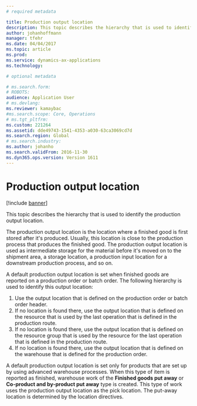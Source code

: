 ```yaml
---
# required metadata

title: Production output location
description: This topic describes the hierarchy that is used to identify the production output location.
author: johanhoffmann
manager: tfehr
ms.date: 04/04/2017
ms.topic: article
ms.prod: 
ms.service: dynamics-ax-applications
ms.technology: 

# optional metadata

# ms.search.form: 
# ROBOTS: 
audience: Application User
# ms.devlang: 
ms.reviewer: kamaybac
#ms.search.scope: Core, Operations
# ms.tgt_pltfrm: 
ms.custom: 221264
ms.assetid: dde49743-1541-4353-a030-63ca3069cd7d
ms.search.region: Global
# ms.search.industry: 
ms.author: johanho
ms.search.validFrom: 2016-11-30
ms.dyn365.ops.version: Version 1611
---
```


# Production output location

[!include [banner](../includes/banner.md)]

This topic describes the hierarchy that is used to identify the production output location.

The production output location is the location where a finished good is first stored after it's produced. Usually, this location is close to the production process that produces the finished good. The production output location is used as intermediate storage for the material before it's moved on to the shipment area, a storage location, a production input location for a downstream production process, and so on. 

A default production output location is set when finished goods are reported on a production order or batch order. The following hierarchy is used to identify this output location:

1. Use the output location that is defined on the production order or batch order header.
2. If no location is found there, use the output location that is defined on the resource that is used by the last operation that is defined in the production route.
3. If no location is found there, use the output location that is defined on the resource group that is used by the resource for the last operation that is defined in the production route.
4. If no location is found there, use the output location that is defined on the warehouse that is defined for the production order.

A default production output location is set only for products that are set up by using advanced warehouse processes. When this type of item is reported as finished, warehouse work of the **Finished goods put away** or **Co-product and by-product put away** type is created. This type of work uses the production output location as the pick location. The put-away location is determined by the location directives.
